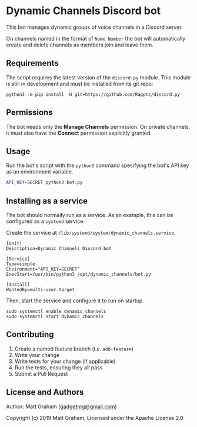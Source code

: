 # Dynamic Channels Discord bot

This bot manages dynamic groups of voice channels in a Discord server.

On channels named in the format of `Name Number` the bot will automatically
create and delete channels as members join and leave them.

## Requirements

The script requires the latest version of the `discord.py` module. This module
is still in development and must be installed from its git repo:

```
python3 -m pip install -U git+https://github.com/Rapptz/discord.py
```

## Permissions

The bot needs only the **Manage Channels** permission. On private channels, it
must also have the **Connect** permission explicitly granted.

## Usage

Run the bot's script with the `python3` command specifying the bot's API key as
an environment variable.

```bash
API_KEY=SECRET python3 bot.py
```

## Installing as a service

The bot should normally run as a service. As an example, this can be configured
as a `systemd` service.

Create the service at ```/lib/systemd/system/dynamic_channels.service```.

```
[Unit]
Description=Dynamic Channels Discord bot

[Service]
Type=simple
Environment="API_KEY=SECRET"
ExecStart=/usr/bin/python3 /opt/dynamic_channels/bot.py

[Install]
WantedBy=multi-user.target
```

Then, start the service and configure it to run on startup.

```
sudo systemctl enable dynamic_channels
sudo systemctl start dynamic_channels
```

## Contributing

1. Create a named feature branch (i.e. `add-feature`)
2. Write your change
3. Write tests for your change (if applicable)
4. Run the tests, ensuring they all pass
5. Submit a Pull Request

## License and Authors

Author: Matt Graham (<gadgetmg@gmail.com>)

Copyright (c) 2019 Matt Graham, Licensed under the Apache License 2.0
